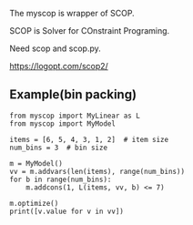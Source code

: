 The myscop is wrapper of SCOP.

SCOP is Solver for COnstraint Programing.

Need scop and scop.py.

https://logopt.com/scop2/

## Example(bin packing)

```
from myscop import MyLinear as L
from myscop import MyModel

items = [6, 5, 4, 3, 1, 2]  # item size
num_bins = 3  # bin size

m = MyModel()
vv = m.addvars(len(items), range(num_bins))
for b in range(num_bins):
    m.addcons(1, L(items, vv, b) <= 7)

m.optimize()
print([v.value for v in vv])
```

